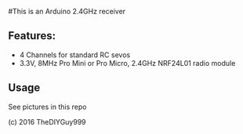 #This is an Arduino 2.4GHz receiver

## Features:
- 4 Channels for standard RC sevos
- 3.3V, 8MHz Pro Mini or Pro Micro, 2.4GHz NRF24L01 radio module

## Usage

See pictures in this repo

(c) 2016 TheDIYGuy999
